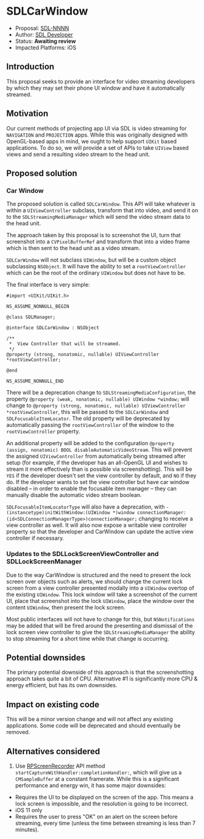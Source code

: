 # SDLCarWindow

* Proposal: [SDL-NNNN](nnnn-ios-carwindow.md)
* Author: [SDL Developer](https://github.com/joeljfischer/)
* Status: **Awaiting review**
* Impacted Platforms: iOS

## Introduction

This proposal seeks to provide an interface for video streaming developers by which they may set their phone UI window and have it automatically streamed.

## Motivation

Our current methods of projecting app UI via SDL is video streaming for `NAVIGATION` and `PROJECTION` apps. While this was originally designed with OpenGL-based apps in mind, we ought to help support `UIKit` based applications. To do so, we will provide a set of APIs to take `UIView` based views and send a resulting video stream to the head unit.

## Proposed solution

### Car Window
The proposed solution is called `SDLCarWindow`. This API will take whatever is within a `UIViewController` subclass, transform that into video, and send it on to the `SDLStreamingMediaManager` which will send the video stream data to the head unit.

The approach taken by this proposal is to screenshot the UI, turn that screenshot into a `CVPixelBufferRef` and transform that into a video frame which is then sent to the head unit as a video stream.

`SDLCarWindow` will not subclass `UIWindow`, but will be a custom object subclassing `NSObject`. It will have the ability to set a `rootViewController` which can be the root of the ordinary `UIWindow` but does not have to be.

The final interface is very simple:

```objc
#import <UIKit/UIKit.h>

NS_ASSUME_NONNULL_BEGIN

@class SDLManager;

@interface SDLCarWindow : NSObject

/**
 *  View Controller that will be streamed.
 */
@property (strong, nonatomic, nullable) UIViewController *rootViewController;

@end

NS_ASSUME_NONNULL_END
```

There will be a deprecation change to `SDLStreamingMediaConfiguration`, the property `@property (weak, nonatomic, nullable) UIWindow *window;` will change to `@property (strong, nonatomic, nullable) UIViewController *rootViewController`, this will be passed to the `SDLCarWindow` and `SDLFocusableItemLocator`. The old property will be deprecated by automatically passing the `rootViewController` of the window to the `rootViewController` property.

An additional property will be added to the configuration `@property (assign, nonatomic) BOOL disableAutomaticVideoStream`. This will prevent the assigned `UIViewController` from automatically being streamed after setup (for example, if the developer has an all-OpenGL UI and wishes to stream it more effectively than is possible via screenshotting). This will be `YES` if the developer doesn't set the view controller by default, and `NO` if they do. If the developer wants to set the view controller but have car window disabled – in order to enable the focusable item manager – they can manually disable the automatic video stream boolean.

`SDLFocusableItemLocatorType` will also have a deprecation, with `- (instancetype)initWithWindow:(UIWindow *)window connectionManager:(id<SDLConnectionManagerType>)connectionManager;` changing to receive a view controller as well. It will also now expose a writable view controller property so that the developer and CarWindow can update the active view controller if necessary.

### Updates to the SDLLockScreenViewController and SDLLockScreenManager
Due to the way CarWindow is structured and the need to present the lock screen over objects such as alerts, we should change the current lock screen from a view controller presented modally into a `UIWindow` overtop of the existing `UIWindow`. This lock window will take a screenshot of the current UI, place that screenshot into the lock `UIWindow`, place the window over the content `UIWindow`, then present the lock screen.

Most public interfaces will not have to change for this, but `NSNotifications` may be added that will be fired around the presenting and dismissal of the lock screen view controller to give the `SDLStreamingMediaManager` the ability to stop streaming for a short time while that change is occurring.

## Potential downsides

The primary potential downside of this approach is that the screenshotting approach takes quite a bit of CPU. Alternative #1 is significantly more CPU & energy efficient, but has its own downsides.

## Impact on existing code

This will be a minor version change and will not affect any existing applications. Some code will be deprecated and should eventually be removed.

## Alternatives considered

1. Use [RPScreenRecorder](https://developer.apple.com/documentation/replaykit/rpscreenrecorder) API method `startCaptureWithHandler:completionHandler:`, which will give us a `CMSampleBuffer` at a constant framerate. While this is a significant performance and energy win, it has some major downsides:
  * Requires the UI to be displayed on the screen of the app. This means a lock screen is impossible, and the resolution is going to be incorrect.
  * iOS 11 only
  * Requires the user to press "OK" on an alert on the screen before streaming, every time (unless the time between streaming is less than 7 minutes).
